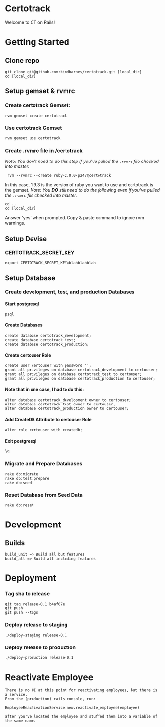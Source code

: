 Certotrack
==========

Welcome to CT on Rails!

# Getting Started

## Clone repo

    git clone git@github.com:kimdbarnes/certotrack.git [local_dir]
    cd [local_dir]

## Setup gemset & rvmrc

### Create certotrack Gemset:

    rvm gemset create certotrack

### Use certotrack Gemset

    rvm gemset use certotrack

### Create .rvmrc file in /certotrack

*Note: You don't need to do this step if you've pulled the `.rvmrc` file checked into master.*

     rvm --rvmrc --create ruby-2.0.0-p247@certotrack

In this case, 1.9.3 is the version of ruby you want to use and certotrack is the gemset.
*Note: You __DO__ still need to do the following even if you've pulled the `.rvmrc` file checked into master.*

    cd ..
    cd [local_dir]

Answer 'yes' when prompted. Copy & paste command to ignore rvm warnings.

## Setup Devise

### CERTOTRACK_SECRET_KEY

    export CERTOTRACK_SECRET_KEY=blahblahblah

## Setup Database

### Create development, test, and production Databases

#### Start postgresql

    psql

#### Create Databases

    create database certotrack_development;
    create database certotrack_test;
    create database certotrack_production;

#### Create certouser Role

    create user certouser with password '';
    grant all privileges on database certotrack_development to certouser;
    grant all privileges on database certotrack_test to certouser;
    grant all privileges on database certotrack_production to certouser;

#### Note that in one case, I had to do this:

    alter database certotrack_development owner to certouser;
    alter database certotrack_test owner to certouser;
    alter database certotrack_production owner to certouser;

#### Add CreateDB Attribute to certouser Role

    alter role certouser with createdb;

#### Exit postgresql

    \q

### Migrate and Prepare Databases

    rake db:migrate
    rake db:test:prepare
    rake db:seed

### Reset Database from Seed Data

    rake db:reset

# Development

## Builds
    build_unit => Build all but features
    build_all => Build all including features

# Deployment

### Tag sha to release
    git tag release-0.1 b4af07e
    git push
    git push --tags

### Deploy release to staging
    ./deploy-staging release-0.1

### Deploy release to production
    ./deploy-production release-0.1

# Reactivate Employee
    There is no UI at this point for reactivating employees, but there is a service.
    From the (production) rails console, run:

    EmployeeReactivationService.new.reactivate_employee(employee)

    after you've located the employee and stuffed them into a variable of the same name.